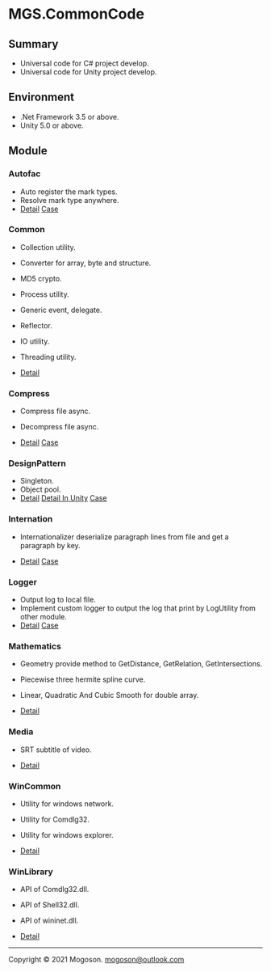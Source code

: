 # MGS.CommonCode

## Summary
- Universal code for C# project develop.
- Universal code for Unity project develop.

## Environment

- .Net Framework 3.5 or above.
- Unity 5.0 or above.

## Module
### Autofac

- Auto register the mark types.
- Resolve mark type anywhere.
- [Detail](./Attachment/README/Autofac.md)  [Case](https://github.com/mogoson/MGS.Autofac)

### Common

- Collection utility.

- Converter for array, byte and structure.
- MD5 crypto.
- Process utility.
- Generic event, delegate.
-  Reflector.
-  IO utility.
-  Threading utility.
- [Detail](./Attachment/README/Common.md)

### Compress

- Compress file async.
- Decompress file async.

- [Detail](./Attachment/README/Compress.md)  [Case](https://github.com/mogoson/MGS.Compress)

### DesignPattern

- Singleton.
- Object pool.
- [Detail](./Attachment/README/DesignPattern.md)  [Detail In Unity](./Attachment/README/UDesignPattern.md)  [Case](https://github.com/mogoson/MGS.ObjectPool)

### Internation

- Internationalizer deserialize paragraph lines from file and get a paragraph by key.

- [Detail](./Attachment/README/Internation.md)  [Case](https://github.com/mogoson/MGS.Internation)

### Logger
- Output log to local file.
- Implement custom logger to output the log that print by LogUtility from other module.
- [Detail](./Attachment/README/Logger.md)  [Case](https://github.com/mogoson/MGS.Logger)

### Mathematics

- Geometry provide method to GetDistance, GetRelation, GetIntersections.
- Piecewise three hermite spline curve.
- Linear, Quadratic And Cubic Smooth for double array.

- [Detail](./Attachment/README/Mathematics.md)

### Media

- SRT subtitle of video.

- [Detail](./Attachment/README/Media.md)

### WinCommon

- Utility for windows network.
- Utility for Comdlg32.
- Utility for windows explorer.

- [Detail](./Attachment/README/WinCommon.md)

### WinLibrary

- API of Comdlg32.dll.
- API of Shell32.dll.
- API of wininet.dll.

- [Detail](./Attachment/README/WinLibrary.md)

------

Copyright © 2021 Mogoson.	mogoson@outlook.com